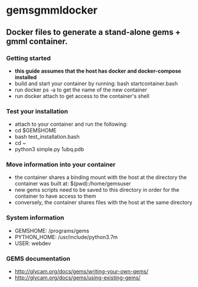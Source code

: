 # gemsgmmldocker
## Docker files to generate a stand-alone gems + gmml container.

### Getting started
* **this guide assumes that the host has docker and docker-compose installed**
* build and start your container by running: bash startcontainer.bash
* run docker ps -a to get the name of the new container
* run docker attach <container> to get access to the container's shell

### Test your installation
* attach to your container and run the following:
* cd $GEMSHOME
* bash test_installation.bash
* cd ~
* python3 simple.py 1ubq.pdb

### Move information into your container
* the container shares a binding mount with the host at the directory the container was built at: $(pwd):/home/gemsuser
* new gems scripts need to be saved to this directory in order for the container to have access to them
* conversely, the container shares files with the host at the same directory

### System information
* GEMSHOME: /programs/gems
* PYTHON_HOME: /usr/include/python3.7m
* USER: webdev

### GEMS documentation
* http://glycam.org/docs/gems/writing-your-own-gems/
* http://glycam.org/docs/gems/using-existing-gems/
